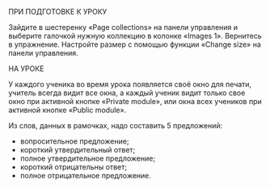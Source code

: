ПРИ ПОДГОТОВКЕ К УРОКУ


Зайдите в шестеренку «Page collections» на панели управления и выберите галочкой нужную коллекцию в колонке «Images 1». Вернитесь в упражнение. Настройте размер с помощью функции «Change size» на панели управления.

НА УРОКЕ


У каждого ученика во время урока появляется своё окно для печати, учитель всегда видит все окна, а каждый ученик видит только свое окно при активной кнопке «Private module», или окна всех учеников при активной кнопке «Public module». 

Из слов, данных в рамочках, надо составить 5 предложений:
- вопросительное предложение;
- короткий утвердительный ответ;
- полное утвердительное предложение;
- короткий отрицательны ответ;
- полное отрицательное предложение.
